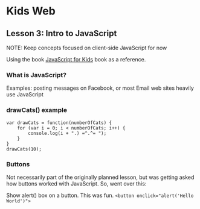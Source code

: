 # Kids Web
## Lesson 3: Intro to JavaScript

NOTE: Keep concepts focused on client-side JavaScript for now

Using the book [JavaScript for Kids](https://www.nostarch.com/javascriptforkids) book as a reference.

### What is JavaScript?
Examples: posting messages on Facebook, or most Email web sites heavily use JavaScript

### drawCats() example

    var drawCats = function(numberOfCats) {
        for (var i = 0; i < numberOfCats; i++) {
            console.log(i + ".) =^.^= "); 
        }
    }
    drawCats(10);

### Buttons

Not necessarily part of the originally planned lesson, but was getting asked how buttons worked with JavaScript. So, went over this:

Show alert() box on a button. This was fun. `<button onclick="alert('Hello World')">`

